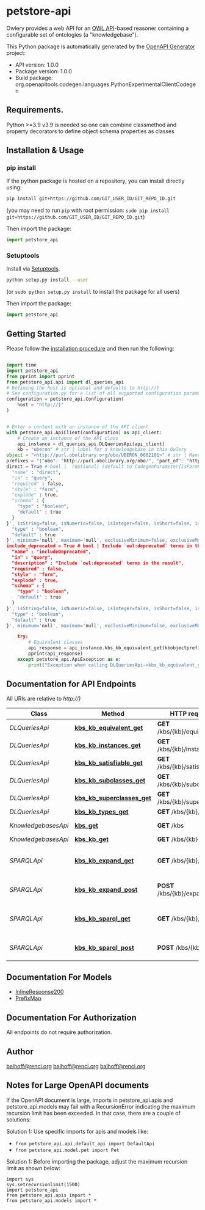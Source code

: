 # petstore-api
Owlery provides a web API for an [OWL API](http://owlapi.sourceforge.net)-based reasoner containing a configurable set of ontologies (a \"knowledgebase\"). 

This Python package is automatically generated by the [OpenAPI Generator](https://openapi-generator.tech) project:

- API version: 1.0.0
- Package version: 1.0.0
- Build package: org.openapitools.codegen.languages.PythonExperimentalClientCodegen

## Requirements.

Python &gt;&#x3D;3.9
v3.9 is needed so one can combine classmethod and property decorators to define
object schema properties as classes

## Installation & Usage
### pip install

If the python package is hosted on a repository, you can install directly using:

```sh
pip install git+https://github.com/GIT_USER_ID/GIT_REPO_ID.git
```
(you may need to run `pip` with root permission: `sudo pip install git+https://github.com/GIT_USER_ID/GIT_REPO_ID.git`)

Then import the package:
```python
import petstore_api
```

### Setuptools

Install via [Setuptools](http://pypi.python.org/pypi/setuptools).

```sh
python setup.py install --user
```
(or `sudo python setup.py install` to install the package for all users)

Then import the package:
```python
import petstore_api
```

## Getting Started

Please follow the [installation procedure](#installation--usage) and then run the following:

```python

import time
import petstore_api
from pprint import pprint
from petstore_api.api import dl_queries_api
# Defining the host is optional and defaults to http://}
# See configuration.py for a list of all supported configuration parameters.
configuration = petstore_api.Configuration(
    host = "http://}"
)


# Enter a context with an instance of the API client
with petstore_api.ApiClient(configuration) as api_client:
    # Create an instance of the API class
    api_instance = dl_queries_api.DLQueriesApi(api_client)
    kb = "uberon" # str | label for a knowledgebase in this Owlery
object = "<http://purl.obolibrary.org/obo/UBERON_0002101>" # str | Manchester-syntax OWL class expression
prefixes = "{"obo": "http://purl.obolibrary.org/obo/", "part_of": "http://purl.obolibrary.org/obo/BFO_0000050"}" # str | JSON format prefix map, used to expand prefixes in the 'object' expression (optional)
direct = True # bool |  (optional) (default to CodegenParameter{isFormParam=false, isQueryParam=true, isPathParam=false, isHeaderParam=false, isCookieParam=false, isBodyParam=false, isContainer=false, isCollectionFormatMulti=false, isPrimitiveType=true, isModel=false, isExplode=true, baseName='direct', paramName='direct', dataType='bool', datatypeWithEnum='null', dataFormat='null', collectionFormat='null', description='null', unescapedDescription='null', baseType='null', defaultValue='True', enumName='null', style='FORM', deepObject='false', allowEmptyValue='false', example='True', jsonSchema='{
  "name" : "direct",
  "in" : "query",
  "required" : false,
  "style" : "form",
  "explode" : true,
  "schema" : {
    "type" : "boolean",
    "default" : true
  }
}', isString=false, isNumeric=false, isInteger=false, isShort=false, isLong=false, isUnboundedInteger=false, isNumber=false, isFloat=false, isDouble=false, isDecimal=false, isByteArray=false, isBinary=false, isBoolean=true, isDate=false, isDateTime=false, isUuid=false, isUri=false, isEmail=false, isFreeFormObject=false, isAnyType=false, isArray=false, isMap=false, isFile=false, isEnum=false, _enum=null, allowableValues=null, items=null, mostInnerItems=null, additionalProperties=null, vars=[], requiredVars=[], vendorExtensions={}, hasValidation=false, maxProperties=null, minProperties=null, isNullable=false, isDeprecated=false, required=false, maximum='null', exclusiveMaximum=false, minimum='null', exclusiveMinimum=false, maxLength=null, minLength=null, pattern='null', maxItems=null, minItems=null, uniqueItems=false, contentType=null, multipleOf=null, isNull=false, getAdditionalPropertiesIsAnyType=false, getHasVars=false, getHasRequired=false, getHasDiscriminatorWithNonEmptyMapping=false, composedSchemas=null, hasMultipleTypes=false, schema=CodegenProperty{openApiType='boolean', baseName='DirectSchema', complexType='null', getter='getDirect', setter='setDirect', description='null', dataType='bool', datatypeWithEnum='bool', dataFormat='null', name='direct', min='null', max='null', defaultValue='True', defaultValueWithParam=' = data.direct;', baseType='bool', containerType='null', title='null', unescapedDescription='null', maxLength=null, minLength=null, pattern='null', example='True', jsonSchema='{
  "type" : "boolean",
  "default" : true
}', minimum='null', maximum='null', exclusiveMinimum=false, exclusiveMaximum=false, required=false, deprecated=false, hasMoreNonReadOnly=false, isPrimitiveType=true, isModel=false, isContainer=false, isString=false, isNumeric=false, isInteger=false, isShort=false, isLong=false, isUnboundedInteger=false, isNumber=false, isFloat=false, isDouble=false, isDecimal=false, isByteArray=false, isBinary=false, isFile=false, isBoolean=true, isDate=false, isDateTime=false, isUuid=false, isUri=false, isEmail=false, isFreeFormObject=false, isArray=false, isMap=false, isEnum=false, isAnyType=false, isReadOnly=false, isWriteOnly=false, isNullable=false, isSelfReference=false, isCircularReference=false, isDiscriminator=false, _enum=null, allowableValues=null, items=null, additionalProperties=null, vars=[], requiredVars=[], mostInnerItems=null, vendorExtensions={}, hasValidation=false, isInherited=false, discriminatorValue='null', nameInCamelCase='Direct', nameInSnakeCase='null', enumName='null', maxItems=null, minItems=null, maxProperties=null, minProperties=null, uniqueItems=false, multipleOf=null, isXmlAttribute=false, xmlPrefix='null', xmlName='null', xmlNamespace='null', isXmlWrapped=false, isNull=false, getAdditionalPropertiesIsAnyType=false, getHasVars=false, getHasRequired=false, getHasDiscriminatorWithNonEmptyMapping=false, composedSchemas=null, hasMultipleTypes=false}, content=null})
include_deprecated = True # bool | Include `owl:deprecated` terms in the result (optional) (default to CodegenParameter{isFormParam=false, isQueryParam=true, isPathParam=false, isHeaderParam=false, isCookieParam=false, isBodyParam=false, isContainer=false, isCollectionFormatMulti=false, isPrimitiveType=true, isModel=false, isExplode=true, baseName='includeDeprecated', paramName='include_deprecated', dataType='bool', datatypeWithEnum='null', dataFormat='null', collectionFormat='null', description='Include `owl:deprecated` terms in the result', unescapedDescription='Include `owl:deprecated` terms in the result', baseType='null', defaultValue='True', enumName='null', style='FORM', deepObject='false', allowEmptyValue='false', example='True', jsonSchema='{
  "name" : "includeDeprecated",
  "in" : "query",
  "description" : "Include `owl:deprecated` terms in the result",
  "required" : false,
  "style" : "form",
  "explode" : true,
  "schema" : {
    "type" : "boolean",
    "default" : true
  }
}', isString=false, isNumeric=false, isInteger=false, isShort=false, isLong=false, isUnboundedInteger=false, isNumber=false, isFloat=false, isDouble=false, isDecimal=false, isByteArray=false, isBinary=false, isBoolean=true, isDate=false, isDateTime=false, isUuid=false, isUri=false, isEmail=false, isFreeFormObject=false, isAnyType=false, isArray=false, isMap=false, isFile=false, isEnum=false, _enum=null, allowableValues=null, items=null, mostInnerItems=null, additionalProperties=null, vars=[], requiredVars=[], vendorExtensions={}, hasValidation=false, maxProperties=null, minProperties=null, isNullable=false, isDeprecated=false, required=false, maximum='null', exclusiveMaximum=false, minimum='null', exclusiveMinimum=false, maxLength=null, minLength=null, pattern='null', maxItems=null, minItems=null, uniqueItems=false, contentType=null, multipleOf=null, isNull=false, getAdditionalPropertiesIsAnyType=false, getHasVars=false, getHasRequired=false, getHasDiscriminatorWithNonEmptyMapping=false, composedSchemas=null, hasMultipleTypes=false, schema=CodegenProperty{openApiType='boolean', baseName='IncludeDeprecatedSchema', complexType='null', getter='getIncludeDeprecated', setter='setIncludeDeprecated', description='null', dataType='bool', datatypeWithEnum='bool', dataFormat='null', name='include_deprecated', min='null', max='null', defaultValue='True', defaultValueWithParam=' = data.includeDeprecated;', baseType='bool', containerType='null', title='null', unescapedDescription='null', maxLength=null, minLength=null, pattern='null', example='True', jsonSchema='{
  "type" : "boolean",
  "default" : true
}', minimum='null', maximum='null', exclusiveMinimum=false, exclusiveMaximum=false, required=false, deprecated=false, hasMoreNonReadOnly=false, isPrimitiveType=true, isModel=false, isContainer=false, isString=false, isNumeric=false, isInteger=false, isShort=false, isLong=false, isUnboundedInteger=false, isNumber=false, isFloat=false, isDouble=false, isDecimal=false, isByteArray=false, isBinary=false, isFile=false, isBoolean=true, isDate=false, isDateTime=false, isUuid=false, isUri=false, isEmail=false, isFreeFormObject=false, isArray=false, isMap=false, isEnum=false, isAnyType=false, isReadOnly=false, isWriteOnly=false, isNullable=false, isSelfReference=false, isCircularReference=false, isDiscriminator=false, _enum=null, allowableValues=null, items=null, additionalProperties=null, vars=[], requiredVars=[], mostInnerItems=null, vendorExtensions={}, hasValidation=false, isInherited=false, discriminatorValue='null', nameInCamelCase='IncludeDeprecated', nameInSnakeCase='null', enumName='null', maxItems=null, minItems=null, maxProperties=null, minProperties=null, uniqueItems=false, multipleOf=null, isXmlAttribute=false, xmlPrefix='null', xmlName='null', xmlNamespace='null', isXmlWrapped=false, isNull=false, getAdditionalPropertiesIsAnyType=false, getHasVars=false, getHasRequired=false, getHasDiscriminatorWithNonEmptyMapping=false, composedSchemas=null, hasMultipleTypes=false}, content=null})

    try:
        # Equivalent classes
        api_response = api_instance.kbs_kb_equivalent_get(kbobjectprefixes=prefixesdirect=directinclude_deprecated=include_deprecated)
        pprint(api_response)
    except petstore_api.ApiException as e:
        print("Exception when calling DLQueriesApi->kbs_kb_equivalent_get: %s\n" % e)
```

## Documentation for API Endpoints

All URIs are relative to *http://}*

Class | Method | HTTP request | Description
------------ | ------------- | ------------- | -------------
*DLQueriesApi* | [**kbs_kb_equivalent_get**](docs/DLQueriesApi.md#kbs_kb_equivalent_get) | **GET** /kbs/{kb}/equivalent | Equivalent classes
*DLQueriesApi* | [**kbs_kb_instances_get**](docs/DLQueriesApi.md#kbs_kb_instances_get) | **GET** /kbs/{kb}/instances | Instances
*DLQueriesApi* | [**kbs_kb_satisfiable_get**](docs/DLQueriesApi.md#kbs_kb_satisfiable_get) | **GET** /kbs/{kb}/satisfiable | Satisfiability
*DLQueriesApi* | [**kbs_kb_subclasses_get**](docs/DLQueriesApi.md#kbs_kb_subclasses_get) | **GET** /kbs/{kb}/subclasses | Subclasses
*DLQueriesApi* | [**kbs_kb_superclasses_get**](docs/DLQueriesApi.md#kbs_kb_superclasses_get) | **GET** /kbs/{kb}/superclasses | Superclasses
*DLQueriesApi* | [**kbs_kb_types_get**](docs/DLQueriesApi.md#kbs_kb_types_get) | **GET** /kbs/{kb}/types | Types
*KnowledgebasesApi* | [**kbs_get**](docs/KnowledgebasesApi.md#kbs_get) | **GET** /kbs | List available knowledgebases
*KnowledgebasesApi* | [**kbs_kb_get**](docs/KnowledgebasesApi.md#kbs_kb_get) | **GET** /kbs/{kb} | Knowledgebase
*SPARQLApi* | [**kbs_kb_expand_get**](docs/SPARQLApi.md#kbs_kb_expand_get) | **GET** /kbs/{kb}/expand | Expand SPARQL query encoded in URL parameter
*SPARQLApi* | [**kbs_kb_expand_post**](docs/SPARQLApi.md#kbs_kb_expand_post) | **POST** /kbs/{kb}/expand | Expand SPARQL query contained in request body
*SPARQLApi* | [**kbs_kb_sparql_get**](docs/SPARQLApi.md#kbs_kb_sparql_get) | **GET** /kbs/{kb}/sparql | Perform SPARQL query encoded in URL parameter
*SPARQLApi* | [**kbs_kb_sparql_post**](docs/SPARQLApi.md#kbs_kb_sparql_post) | **POST** /kbs/{kb}/sparql | Perform SPARQL query contained in request body

## Documentation For Models

 - [InlineResponse200](docs/InlineResponse200.md)
 - [PrefixMap](docs/PrefixMap.md)

## Documentation For Authorization

 All endpoints do not require authorization.

## Author

balhoff@renci.org
balhoff@renci.org
balhoff@renci.org

## Notes for Large OpenAPI documents
If the OpenAPI document is large, imports in petstore_api.apis and petstore_api.models may fail with a
RecursionError indicating the maximum recursion limit has been exceeded. In that case, there are a couple of solutions:

Solution 1:
Use specific imports for apis and models like:
- `from petstore_api.api.default_api import DefaultApi`
- `from petstore_api.model.pet import Pet`

Solution 1:
Before importing the package, adjust the maximum recursion limit as shown below:
```
import sys
sys.setrecursionlimit(1500)
import petstore_api
from petstore_api.apis import *
from petstore_api.models import *
```
